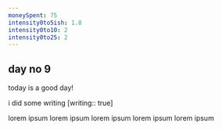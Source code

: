 ```yaml
---
moneySpent: 75
intensity0to5ish: 1.8
intensity0to10: 2
intensity0to25: 2
---
```

## day no 9
today is a good day!
 

i did some writing [writing:: true]

lorem ipsum lorem ipsum lorem ipsum lorem ipsum lorem ipsum
